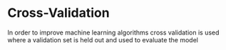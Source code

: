 # Cross-Validation
In order to improve machine learning algorithms cross validation is used where a validation set is held out and used to evaluate the model

